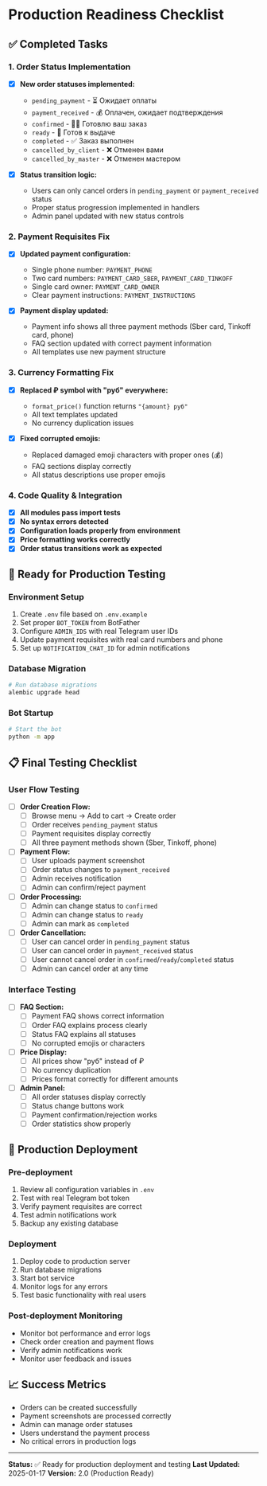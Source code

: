 # Production Readiness Checklist

## ✅ Completed Tasks

### 1. Order Status Implementation
- [x] **New order statuses implemented:**
  - `pending_payment` - ⏳ Ожидает оплаты
  - `payment_received` - 💰 Оплачен, ожидает подтверждения
  - `confirmed` - 👩‍🍳 Готовлю ваш заказ
  - `ready` - 🎉 Готов к выдаче
  - `completed` - ✅ Заказ выполнен
  - `cancelled_by_client` - ❌ Отменен вами
  - `cancelled_by_master` - ❌ Отменен мастером

- [x] **Status transition logic:**
  - Users can only cancel orders in `pending_payment` or `payment_received` status
  - Proper status progression implemented in handlers
  - Admin panel updated with new status controls

### 2. Payment Requisites Fix
- [x] **Updated payment configuration:**
  - Single phone number: `PAYMENT_PHONE`
  - Two card numbers: `PAYMENT_CARD_SBER`, `PAYMENT_CARD_TINKOFF`
  - Single card owner: `PAYMENT_CARD_OWNER`
  - Clear payment instructions: `PAYMENT_INSTRUCTIONS`

- [x] **Payment display updated:**
  - Payment info shows all three payment methods (Sber card, Tinkoff card, phone)
  - FAQ section updated with correct payment information
  - All templates use new payment structure

### 3. Currency Formatting Fix
- [x] **Replaced ₽ symbol with "руб" everywhere:**
  - `format_price()` function returns `"{amount} руб"`
  - All text templates updated
  - No currency duplication issues

- [x] **Fixed corrupted emojis:**
  - Replaced damaged emoji characters with proper ones (💰)
  - FAQ sections display correctly
  - All status descriptions use proper emojis

### 4. Code Quality & Integration
- [x] **All modules pass import tests**
- [x] **No syntax errors detected**
- [x] **Configuration loads properly from environment**
- [x] **Price formatting works correctly**
- [x] **Order status transitions work as expected**

## 🔄 Ready for Production Testing

### Environment Setup
1. Create `.env` file based on `.env.example`
2. Set proper `BOT_TOKEN` from BotFather
3. Configure `ADMIN_IDS` with real Telegram user IDs
4. Update payment requisites with real card numbers and phone
5. Set up `NOTIFICATION_CHAT_ID` for admin notifications

### Database Migration
```bash
# Run database migrations
alembic upgrade head
```

### Bot Startup
```bash
# Start the bot
python -m app
```

## 📋 Final Testing Checklist

### User Flow Testing
- [ ] **Order Creation Flow:**
  - [ ] Browse menu → Add to cart → Create order
  - [ ] Order receives `pending_payment` status
  - [ ] Payment requisites display correctly
  - [ ] All three payment methods shown (Sber, Tinkoff, phone)

- [ ] **Payment Flow:**
  - [ ] User uploads payment screenshot
  - [ ] Order status changes to `payment_received`
  - [ ] Admin receives notification
  - [ ] Admin can confirm/reject payment

- [ ] **Order Processing:**
  - [ ] Admin can change status to `confirmed`
  - [ ] Admin can change status to `ready`
  - [ ] Admin can mark as `completed`

- [ ] **Order Cancellation:**
  - [ ] User can cancel order in `pending_payment` status
  - [ ] User can cancel order in `payment_received` status
  - [ ] User cannot cancel order in `confirmed`/`ready`/`completed` status
  - [ ] Admin can cancel order at any time

### Interface Testing
- [ ] **FAQ Section:**
  - [ ] Payment FAQ shows correct information
  - [ ] Order FAQ explains process clearly
  - [ ] Status FAQ explains all statuses
  - [ ] No corrupted emojis or characters

- [ ] **Price Display:**
  - [ ] All prices show "руб" instead of ₽
  - [ ] No currency duplication
  - [ ] Prices format correctly for different amounts

- [ ] **Admin Panel:**
  - [ ] All order statuses display correctly
  - [ ] Status change buttons work
  - [ ] Payment confirmation/rejection works
  - [ ] Order statistics show properly

## 🚀 Production Deployment

### Pre-deployment
1. Review all configuration variables in `.env`
2. Test with real Telegram bot token
3. Verify payment requisites are correct
4. Test admin notifications work
5. Backup any existing database

### Deployment
1. Deploy code to production server
2. Run database migrations
3. Start bot service
4. Monitor logs for any errors
5. Test basic functionality with real users

### Post-deployment Monitoring
- Monitor bot performance and error logs
- Check order creation and payment flows
- Verify admin notifications work
- Monitor user feedback and issues

## 📈 Success Metrics
- Orders can be created successfully
- Payment screenshots are processed correctly
- Admin can manage order statuses
- Users understand the payment process
- No critical errors in production logs

---

**Status:** ✅ Ready for production deployment and testing
**Last Updated:** 2025-01-17
**Version:** 2.0 (Production Ready)
